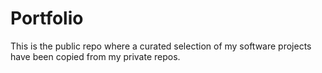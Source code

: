 # Portfolio
This is the public repo where a curated selection of my software projects have been copied from my private repos.
